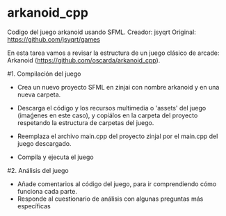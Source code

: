 # arkanoid_cpp
Codigo del juego arkanoid usando SFML. Creador: jsyqrt Original: https://github.com/jsyqrt/games

En esta tarea vamos a revisar la estructura de un juego clásico de arcade: Arkanoid (https://github.com/oscarda/arkanoid_cpp).


#1. Compilación del juego
- Crea un nuevo proyecto SFML en zinjai con nombre arkanoid y en una nueva carpeta.
- Descarga el código y los recursos multimedia o 'assets' del juego (imaǵenes en este caso), y copiálos en la carpeta del proyecto respetando la estructura de carpetas del juego.

- Reemplaza el archivo main.cpp del proyecto zinjal por el main.cpp del juego descargado.
- Compila y ejecuta el juego


#2. Análisis del juego
- Añade comentarios al código del juego, para ir comprendiendo cómo funciona cada parte.
- Responde al cuestionario de análisis con algunas preguntas más específicas
